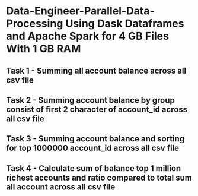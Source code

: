 # Data-Engineer-Parallel-Data-Processing Using Dask Dataframes and Apache Spark for 4 GB Files With 1 GB RAM

## Task 1 - Summing all account balance across all csv file

## Task 2 - Summing account balance by group consist of first 2 character of account_id across all csv file

## Task 3 - Summing account balance and sorting for top 1000000 account_id across all csv file

## Task 4 - Calculate sum of balance top 1 million richest accounts and ratio compared to total sum all account across all csv file
